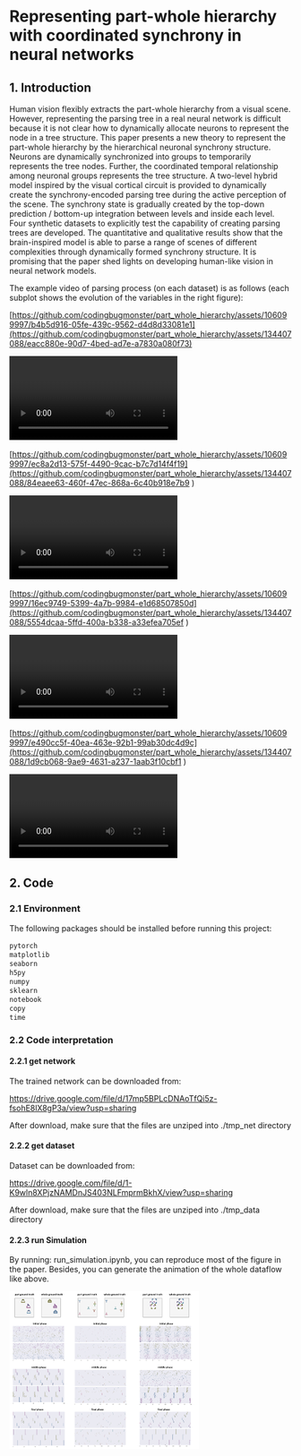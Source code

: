 
# Representing part-whole hierarchy with coordinated synchrony in neural networks

## 1. Introduction

 Human vision flexibly extracts the part-whole hierarchy from a visual scene. However, representing the parsing tree in a real neural network is difficult because it is not clear how to dynamically allocate neurons to represent the node in a tree structure. This paper presents a new theory to represent the part-whole hierarchy by the hierarchical neuronal synchrony structure. Neurons are dynamically synchronized into groups to temporarily represents the tree nodes. Further, the coordinated temporal relationship among neuronal groups represents the tree structure. A two-level hybrid model inspired by the visual cortical circuit is provided to dynamically create the synchrony-encoded parsing tree during the active perception of the scene. The synchrony state is gradually created by the top-down prediction / bottom-up integration between levels and inside each level. Four synthetic datasets to explicitly test the capability of creating parsing trees are developed. The quantitative and qualitative results show that the brain-inspired model is able to parse a range of scenes of different complexities through dynamically formed synchrony structure. It is promising that the paper shed lights on developing human-like vision in neural network models.

The example video of parsing process (on each dataset) is as follows (each subplot shows the evolution of the variables in the right figure):

[https://github.com/codingbugmonster/part_whole_hierarchy/assets/106099997/b4b5d916-05fe-439c-9562-d4d8d33081e1](https://github.com/codingbugmonster/part_whole_hierarchy/assets/134407088/eacc880e-90d7-4bed-ad7e-a7830a080f73)

<video src=".//images//SHOPs.mp4"></video>

[https://github.com/codingbugmonster/part_whole_hierarchy/assets/106099997/ec8a2d13-575f-4490-9cac-b7c7d14f4f19](https://github.com/codingbugmonster/part_whole_hierarchy/assets/134407088/84eaee63-460f-47ec-868a-6c40b918e7b9
)

<video src=".//images//Squares.mp4"></video>

[https://github.com/codingbugmonster/part_whole_hierarchy/assets/106099997/16ec9749-5399-4a7b-9984-e1d68507850d](https://github.com/codingbugmonster/part_whole_hierarchy/assets/134407088/5554dcaa-5ffd-400a-b338-a33efea705ef
)

<video src=".//images//Ts.mp4"></video>

[https://github.com/codingbugmonster/part_whole_hierarchy/assets/106099997/e490cc5f-40ea-463e-92b1-99ab30dc4d9c](https://github.com/codingbugmonster/part_whole_hierarchy/assets/134407088/1d9cb068-9ae9-4631-a237-1aab3f10cbf1
)

<video src=".//images//Double-MNIST.mp4"></video>

## 2. Code

### 2.1 Environment

The following packages should be installed before running this project:

```
pytorch
matplotlib
seaborn
h5py
numpy
sklearn
notebook
copy
time
```

### 2.2 Code interpretation

#### 2.2.1 get network

The trained network can be downloaded from:

https://drive.google.com/file/d/17mp5BPLcDNAoTfQi5z-fsohE8lX8gP3a/view?usp=sharing

After download, make sure that the files are unziped into ./tmp_net directory

#### 2.2.2 get dataset

Dataset can be downloaded from:

https://drive.google.com/file/d/1-K9wln8XPjzNAMDnJS403NLFmprmBkhX/view?usp=sharing

After download, make sure that the files are unziped into ./tmp_data directory

#### 2.2.3 run Simulation

By running: run_simulation.ipynb, you can reproduce most of the figure in the paper. Besides, you can generate the animation of the whole dataflow like above.

<img src="image/images3.png" alt="images3" style="zoom: 33%;" />
